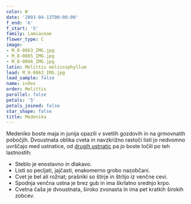 ```yaml
---
color: W
date: '2003-04-13T00:00:00'
f_end: '6'
f_start: '5'
family: Lamiaceae
flower_type: C
image:
- M_8-0863_IMG.jpg
- M_8-0865_IMG.jpg
- M_8-0866_IMG.jpg
latin: Melittis melissophyllum
lead: M_8-0863_IMG.jpg
lead_sample: false
name: index
order: Melittis
parallel: false
petals: '5'
petals_joined: false
star_shape: false
title: Medenika
---
```

Medeniko boste maja in junija opazili v svetlih gozdovih in na grmovnatih pobočjih. Dvoustnata oblika cveta in navzkrižno rastoči listi jo nedvomno uvrščajo med ustnatice, od [drugih ustnatic](../l_lamiaceae.htm) pa jo boste ločili po teh lastnostih:

-   Steblo je enostavno in dlakavo.
-   Listi so pecljati, jajčasti, enakomerno grobo nazobčani.
-   Cvet je bel ali rožnat; prašniki so štirje in štrlijo iz venčne cevi.
-   Spodnja venčna ustna je brez gub in ima škrlatno srednjo krpo.
-   Cvetna čaša je dvoustnata, široko zvonasta in ima pet kratkih širokih zobcev.
